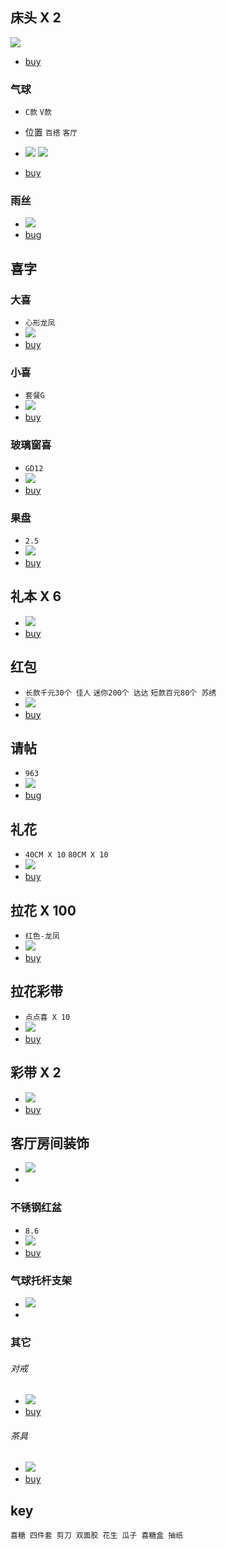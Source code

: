 ## 床头 X 2
![](https://img.alicdn.com/imgextra/i2/36219283/TB2GDa6nGSWBuNjSsrbXXa0mVXa_!!36219283.jpg)

* [buy](https://item.taobao.com/item.htm?ut_sk=1.WB8UmjrtDHIDABnU8bx//1c/_21380790_1534568486819.TaoPassword-Weixin.1&id=569102135213&sourceType=item&price=99&origin_price=198&suid=3EF26233-C8E7-40F4-B5AB-4268218A42DD&cpp=1&shareurl=true&spm=a313p.22.o4.965307517066&short_name=h.3eu7sYd&cv=elnCGIfFOw&sm=4250fc&app=chrome)

### 气球
* `C款`  `V款`
* 位置
	`百搭` `客厅`

* ![](https://gd4.alicdn.com/imgextra/i1/129738736/TB2hBlPd7fb_uJkHFrdXXX2IVXa_!!129738736.jpg_400x400.jpg)
	![](https://gd2.alicdn.com/imgextra/i1/129738736/TB2rirrl3KTBuNkSne1XXaJoXXa_!!129738736.jpg_400x400.jpg)

* [buy](https://item.taobao.com/item.htm?spm=2013.1.0.0.41ef3bd2TKE9vG&id=542771436204&scm=1007.12144.81309.42296_42296&pvid=c764c8bd-9ab7-4899-9007-7d1896f32236&utparam=%7B%22x_hestia_source%22%3A%2242296%22%2C%22x_object_type%22%3A%22item%22%2C%22x_mt%22%3A0%2C%22x_src%22%3A%2242296%22%2C%22x_pos%22%3A3%2C%22x_pvid%22%3A%22c764c8bd-9ab7-4899-9007-7d1896f32236%22%2C%22x_object_id%22%3A542771436204%7D&utparam=%7B%22x_hestia_source%22%3A%2242296%22%2C%22x_object_type%22%3A%22item%22%2C%22x_mt%22%3A0%2C%22x_src%22%3A%2242296%22%2C%22x_pos%22%3A3%2C%22x_pvid%22%3A%22c764c8bd-9ab7-4899-9007-7d1896f32236%22%2C%22x_object_id%22%3A542771436204%7D)

### 雨丝
* ![](https://gd1.alicdn.com/imgextra/i4/129738736/TB2m.DPBuuSBuNjSsziXXbq8pXa_!!129738736.jpg)
* [bug](https://item.taobao.com/item.htm?spm=a1z10.5-c-s.w4002-14967154562.44.6211582bm833y4&id=565808156819)

## 喜字
### 大喜
* `心形龙凤`
* ![](https://gd4.alicdn.com/imgextra/i4/129738736/TB29uAGj9YH8KJjSspdXXcRgVXa_!!129738736.jpg_400x400.jpg)
* [buy](https://item.taobao.com/item.htm?ut_sk=1.WB8UmjrtDHIDABnU8bx//1c/_21380790_1534568486819.TaoPassword-Weixin.1&id=38660925145&sourceType=item&price=4.9-19&origin_price=5-19.1&suid=1B1F1D0E-2179-4966-A4B0-62BC7F759EF3&cpp=1&shareurl=true&spm=a313p.22.2av.965183265285&short_name=h.3V0qwv0&cv=9LYOGIfD2x&sm=7130a2&app=chrome)

### 小喜
* `套餐G`
* ![](https://gd2.alicdn.com/imgextra/i3/129738736/TB24L90sDlYBeNjSszcXXbwhFXa_!!129738736.jpg_400x400.jpg)
* [buy](https://item.taobao.com/item.htm?ut_sk=1.WB8UmjrtDHIDABnU8bx//1c/_21380790_1534568486819.TaoPassword-Weixin.1&id=569294242881&sourceType=item&price=8.5-49&origin_price=10.63-61.25&suid=C976D2EA-AE19-4B15-94D8-10B7488AC77A&cpp=1&shareurl=true&spm=a313p.22.2xx.965313038330&short_name=h.3V0Ip6T&cv=Jz7jGIfyJl&sm=d33f6e&app=chrome)

### 玻璃窗喜
* `GD12`
* ![](https://gd1.alicdn.com/imgextra/i1/129738736/TB2ROa1bgKTBuNkSne1XXaJoXXa_!!129738736.jpg_400x400.jpg)
* [buy](https://item.taobao.com/item.htm?ut_sk=1.WB8UmjrtDHIDABnU8bx//1c/_21380790_1534568486819.TaoPassword-Weixin.1&id=532539519629&sourceType=item&price=3.9-6.8&origin_price=5.7-8.6&suid=339EA057-BB7E-447F-940C-3B01EC7923BC&cpp=1&shareurl=true&spm=a313p.22.24i.965315912313&short_name=h.3V0vtQ8&cv=COAJGIfBVA&sm=a84e2b&app=chrome)

### 果盘
* `2.5`
* ![](https://gd4.alicdn.com/imgextra/i1/129738736/TB2MglFbG9I.eBjy0FeXXXqwFXa_!!129738736.jpg_400x400.jpg)
* [buy](https://item.taobao.com/item.htm?ut_sk=1.WB8UmjrtDHIDABnU8bx//1c/_21380790_1534568486819.TaoPassword-Weixin.1&id=14871358661&sourceType=item&price=1.2-11.6&suid=D2D91C2F-CA14-4627-A293-EB1C49A5DC04&cpp=1&shareurl=true&spm=a313p.22.2qd.965139130928&short_name=h.3V2s37k&cv=BG8uGIfDis&sm=ccef97&app=chrome)

## 礼本 X 6
* ![](https://gd1.alicdn.com/imgextra/i1/129738736/TB2byACAYBmpuFjSZFAXXaQ0pXa_!!129738736.jpg)
* [buy](https://item.taobao.com/item.htm?ut_sk=1.WB8UmjrtDHIDABnU8bx//1c/_21380790_1534568486819.TaoPassword-Weixin.1&id=13493599876&sourceType=item&price=3.5&suid=69FF10CF-B40B-414E-B25E-02A7D89C2DE9&cpp=1&shareurl=true&spm=a313p.22.ep.964996764994&short_name=h.3euvtcl&cv=luAgGIfAk5&sm=7e9c9b&app=chrome)

## 红包
* `长款千元30个 佳人` `迷你200个 达达` `短款百元80个 苏绣`
* ![](https://gd4.alicdn.com/imgextra/i4/129738736/TB2M3EselHH8KJjy0FbXXcqlpXa_!!129738736.jpg_400x400.jpg)
* [buy](https://item.taobao.com/item.htm?spm=a1z10.3-c-s.w4002-14967154510.28.5a481c9dmPi9X6&id=530676324352)

## 请帖
* `963`
* ![](https://gd2.alicdn.com/imgextra/i4/129738736/TB2etvItItnpuFjSZFKXXalFFXa_!!129738736.jpg_400x400.jpg)
* [bug](https://item.taobao.com/item.htm?ut_sk=1.WB8UmjrtDHIDABnU8bx//1c/_21380790_1534568486819.TaoPassword-Weixin.1&id=37561617384&sourceType=item&price=0.2-0.68&origin_price=0.37-0.85&suid=38430A23-046C-4B83-A8BC-A0DCB8BC31D0&cpp=1&shareurl=true&spm=a313p.22.335.965318513022&short_name=h.3euxzh4&cv=5O1DGIfzAp&sm=134949&app=chrome)

## 礼花
* `40CM X 10` `80CM X 10`
* ![](https://gd1.alicdn.com/imgextra/i4/129738736/TB2W6QOtXOWBuNjy0FiXXXFxVXa_!!129738736.jpg)
* [buy](https://item.taobao.com/item.htm?spm=2013.1.0.0.21945cb3vQUtqv&id=14586008102)

## 拉花 X 100
* `红色-龙凤`
* ![](https://gd1.alicdn.com/imgextra/i3/129738736/TB2fWiAdNSYBuNjSspjXXX73VXa_!!129738736.jpg_400x400.jpg)
* [buy](https://item.taobao.com/item.htm?ut_sk=1.WB8UmjrtDHIDABnU8bx//1c/_21380790_1534568486819.TaoPassword-Weixin.1&id=13386291040&sourceType=item&price=1.9-6.8&origin_price=2.11-7.56&suid=5939CB0C-44EA-4D9F-912E-46DB76DCAE92&sm=2db773)

## 拉花彩带
* `点点喜 X 10`
* ![](https://gd2.alicdn.com/imgextra/i2/129738736/TB2tXaSXStYBeNjSspaXXaOOFXa_!!129738736.jpg_400x400.jpg)
* [buy](https://item.taobao.com/item.htm?spm=a1z10.3-c-s.w4002-14967154510.27.450e1c9dEvC6Ht&id=542482723879)

## 彩带 X 2
* ![](https://gd3.alicdn.com/imgextra/i3/129738736/TB2CBz7xhxmpuFjSZFNXXXrRXXa_!!129738736.jpg)
* [buy](https://item.taobao.com/item.htm?ut_sk=1.WB8UmjrtDHIDABnU8bx//1c/_21380790_1534670637900.TaoPassword-Weixin.1&id=13158586428&sourceType=item&price=1.1-1.3&origin_price=1.8-2&suid=81E7B521-ED91-4989-8A85-6C64FDC75795&cpp=1&shareurl=true&spm=a313p.22.1ug.965413462894&short_name=h.3VZitQH&cv=0Aj5GI56Br&sm=02c45f&app=chrome)

## 客厅房间装饰
* ![](https://gd2.alicdn.com/imgextra/i1/129738736/TB2c5Jhqb9YBuNjy0FgXXcxcXXa_!!129738736.jpg)
* [](https://item.taobao.com/item.htm?spm=a1z10.3-c-s.w4002-14967154510.35.2a711c9dS9pOqP&id=568653094787)

### 不锈钢红盆
* `8.6`
* ![](https://gd1.alicdn.com/imgextra/i3/129738736/TB2Wgm8XW3PyuJjy1zkXXcjRFXa_!!129738736.jpg_400x400.jpg)
* [buy](https://item.taobao.com/item.htm?ut_sk=1.WB8UmjrtDHIDABnU8bx//1c/_21380790_1534568486819.TaoPassword-Weixin.1&id=17634106642&sourceType=item&price=8.6-28.6&origin_price=9-29&suid=9D660897-56E1-4DAE-A8C3-4241F987E793&cpp=1&shareurl=true&spm=a313p.22.3s.965140650406&short_name=h.3eusdLD&cv=PJjSGIfDWb&sm=682b7a&app=chrome)

### 气球托杆支架
* ![](https://gd3.alicdn.com/imgextra/i4/129738736/TB2GbDqpXmWBuNjSspdXXbugXXa_!!129738736.jpg)
* [](https://item.taobao.com/item.htm?spm=a1z10.3-c-s.w4002-14967154510.32.1d081c9dykW4gJ&id=568780880363)

### 其它
###### 对戒
* ![](https://gd3.alicdn.com/imgextra/i2/129738736/TB2LbjTk.OWBKNjSZKzXXXfWFXa_!!129738736.jpg_400x400.jpg)
* [buy](https://item.taobao.com/item.htm?spm=a1z10.3-c-s.w4002-14967154510.9.48da1c9di7brpO&id=573568098362)

###### 茶具
* ![](https://gd3.alicdn.com/imgextra/i4/129738736/TB2pX8KgL5TBuNjSspcXXbnGFXa_!!129738736.jpg_400x400.jpg)
* [buy](https://item.taobao.com/item.htm?spm=a1z10.1-c-s.w9304893-14967154519.13.4abb4196kyr4be&id=13086445606)



## key

    喜糖 四件套 剪刀 双面胶 花生 瓜子 喜糖盒 抽纸